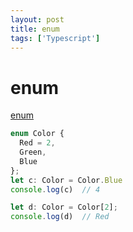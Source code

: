 ```yaml
---
layout: post
title: enum
tags: ['Typescript']
---
```


# enum

[enum](https://hijiangtao.github.io/2020/07/13/Examples-Of-TypeScript-Enum-Type/)

```ts
enum Color { 
  Red = 2,
  Green,
  Blue
};
let c: Color = Color.Blue
console.log(c)  // 4

let d: Color = Color[2];
console.log(d)  // Red
```
